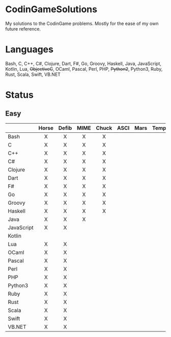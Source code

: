 # CodinGameSolutions
My solutions to the CodinGame problems. Mostly for the ease of my own future reference.

# Languages
Bash, C, C++, C#, Clojure, Dart, F#, Go, Groovy, Haskell, Java, JavaScript, Kotlin, Lua, ~~ObjectiveC~~, OCaml, Pascal, Perl, PHP, ~~Python2~~, Python3, Ruby, Rust, Scala, Swift, VB.NET

# Status
## Easy

|            | Horse | Defib | MIME | Chuck | ASCI | Mars | Temp | Thor | Descent | Onboard |
| ---------- |:-----:|:-----:|:----:|:-----:|:----:|:----:|:----:|:----:|:-------:|:-------:|
| Bash       | X     | X     | X    | X     |      |      |      |      |         |         |
| C          | X     | X     | X    | X     |      |      |      |      |         |         |
| C++        | X     | X     | X    | X     |      |      |      |      |         |         |
| C#         | X     | X     | X    | X     |      |      |      |      |         |         |
| Clojure    | X     | X     | X    | X     |      |      |      |      |         |         |
| Dart       | X     | X     | X    | X     |      |      |      |      |         |         |
| F#         | X     | X     | X    | X     |      |      |      |      |         |         |
| Go         | X     | X     | X    | X     |      |      |      |      |         |         |
| Groovy     | X     | X     | X    | X     |      |      |      |      |         |         |
| Haskell    | X     | X     | X    | X     |      |      |      |      |         |         |
| Java       | X     | X     | X    |       |      |      |      |      |         |         |
| JavaScript | X     | X     |      |       |      |      |      |      |         |         |
| Kotlin     |       |       |      |       |      |      |      |      |         |         |
| Lua        | X     | X     |      |       |      |      |      |      |         |         |
| OCaml      | X     | X     |      |       |      |      |      |      |         |         |
| Pascal     | X     | X     |      |       |      |      |      |      |         |         |
| Perl       | X     | X     |      |       |      |      |      |      |         |         |
| PHP        | X     | X     |      |       |      |      |      |      |         |         |
| Python3    | X     | X     |      |       |      |      |      |      |         |         |
| Ruby       | X     | X     |      |       |      |      |      |      |         |         |
| Rust       | X     | X     |      |       |      |      |      |      |         |         |
| Scala      | X     | X     |      |       |      |      |      |      |         |         |
| Swift      | X     | X     |      |       |      |      |      |      |         |         |
| VB.NET     | X     | X     |      |       |      |      |      |      |         |         |
